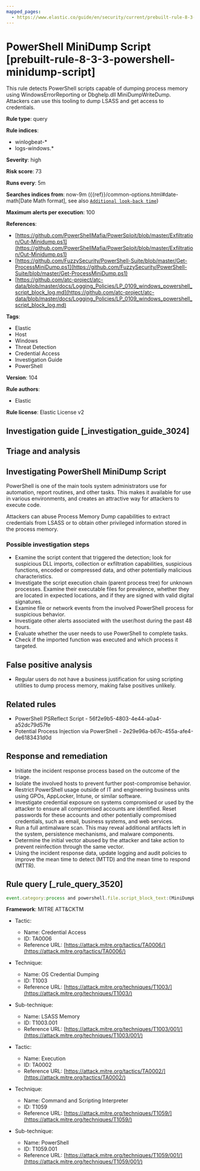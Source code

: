 ```yaml
---
mapped_pages:
  - https://www.elastic.co/guide/en/security/current/prebuilt-rule-8-3-3-powershell-minidump-script.html
---
```


# PowerShell MiniDump Script [prebuilt-rule-8-3-3-powershell-minidump-script]

This rule detects PowerShell scripts capable of dumping process memory using WindowsErrorReporting or Dbghelp.dll MiniDumpWriteDump. Attackers can use this tooling to dump LSASS and get access to credentials.

**Rule type**: query

**Rule indices**:

* winlogbeat-*
* logs-windows.*

**Severity**: high

**Risk score**: 73

**Runs every**: 5m

**Searches indices from**: now-9m ({{ref}}/common-options.html#date-math[Date Math format], see also [`Additional look-back time`](docs-content://solutions/security/detect-and-alert/create-detection-rule.md#rule-schedule))

**Maximum alerts per execution**: 100

**References**:

* [https://github.com/PowerShellMafia/PowerSploit/blob/master/Exfiltration/Out-Minidump.ps1](https://github.com/PowerShellMafia/PowerSploit/blob/master/Exfiltration/Out-Minidump.ps1)
* [https://github.com/FuzzySecurity/PowerShell-Suite/blob/master/Get-ProcessMiniDump.ps1](https://github.com/FuzzySecurity/PowerShell-Suite/blob/master/Get-ProcessMiniDump.ps1)
* [https://github.com/atc-project/atc-data/blob/master/docs/Logging_Policies/LP_0109_windows_powershell_script_block_log.md](https://github.com/atc-project/atc-data/blob/master/docs/Logging_Policies/LP_0109_windows_powershell_script_block_log.md)

**Tags**:

* Elastic
* Host
* Windows
* Threat Detection
* Credential Access
* Investigation Guide
* PowerShell

**Version**: 104

**Rule authors**:

* Elastic

**Rule license**: Elastic License v2

## Investigation guide [_investigation_guide_3024]

## Triage and analysis

## Investigating PowerShell MiniDump Script

PowerShell is one of the main tools system administrators use for automation, report routines, and other tasks. This makes it available for use in various environments, and creates an attractive way for attackers to execute code.

Attackers can abuse Process Memory Dump capabilities to extract credentials from LSASS or to obtain other privileged information stored in the process memory.

### Possible investigation steps

- Examine the script content that triggered the detection; look for suspicious DLL imports, collection or exfiltration capabilities, suspicious functions, encoded or compressed data, and other potentially malicious characteristics.
- Investigate the script execution chain (parent process tree) for unknown processes. Examine their executable files for prevalence, whether they are located in expected locations, and if they are signed with valid digital signatures.
- Examine file or network events from the involved PowerShell process for suspicious behavior.
- Investigate other alerts associated with the user/host during the past 48 hours.
- Evaluate whether the user needs to use PowerShell to complete tasks.
- Check if the imported function was executed and which process it targeted.

## False positive analysis

- Regular users do not have a business justification for using scripting utilities to dump process memory, making false positives unlikely.

## Related rules

- PowerShell PSReflect Script - 56f2e9b5-4803-4e44-a0a4-a52dc79d57fe
- Potential Process Injection via PowerShell - 2e29e96a-b67c-455a-afe4-de6183431d0d

## Response and remediation

- Initiate the incident response process based on the outcome of the triage.
- Isolate the involved hosts to prevent further post-compromise behavior.
- Restrict PowerShell usage outside of IT and engineering business units using GPOs, AppLocker, Intune, or similar software.
- Investigate credential exposure on systems compromised or used by the attacker to ensure all compromised accounts are identified. Reset passwords for these accounts and other potentially compromised credentials, such as email, business systems, and web services.
- Run a full antimalware scan. This may reveal additional artifacts left in the system, persistence mechanisms, and malware components.
- Determine the initial vector abused by the attacker and take action to prevent reinfection through the same vector.
- Using the incident response data, update logging and audit policies to improve the mean time to detect (MTTD) and the mean time to respond (MTTR).

## Rule query [_rule_query_3520]

```js
event.category:process and powershell.file.script_block_text:(MiniDumpWriteDump or MiniDumpWithFullMemory or pmuDetirWpmuDiniM) and not user.id : "S-1-5-18"
```

**Framework**: MITRE ATT&CKTM

* Tactic:

    * Name: Credential Access
    * ID: TA0006
    * Reference URL: [https://attack.mitre.org/tactics/TA0006/](https://attack.mitre.org/tactics/TA0006/)

* Technique:

    * Name: OS Credential Dumping
    * ID: T1003
    * Reference URL: [https://attack.mitre.org/techniques/T1003/](https://attack.mitre.org/techniques/T1003/)

* Sub-technique:

    * Name: LSASS Memory
    * ID: T1003.001
    * Reference URL: [https://attack.mitre.org/techniques/T1003/001/](https://attack.mitre.org/techniques/T1003/001/)

* Tactic:

    * Name: Execution
    * ID: TA0002
    * Reference URL: [https://attack.mitre.org/tactics/TA0002/](https://attack.mitre.org/tactics/TA0002/)

* Technique:

    * Name: Command and Scripting Interpreter
    * ID: T1059
    * Reference URL: [https://attack.mitre.org/techniques/T1059/](https://attack.mitre.org/techniques/T1059/)

* Sub-technique:

    * Name: PowerShell
    * ID: T1059.001
    * Reference URL: [https://attack.mitre.org/techniques/T1059/001/](https://attack.mitre.org/techniques/T1059/001/)



